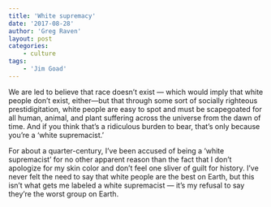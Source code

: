 ```yaml
---
title: 'White supremacy'
date: '2017-08-28'
author: 'Greg Raven'
layout: post
categories:
    - culture
tags:
    - 'Jim Goad'
---
```


We are led to believe that race doesn’t exist — which would imply that white people don’t exist, either—but that through some sort of socially righteous prestidigitation, white people are easy to spot and must be scapegoated for all human, animal, and plant suffering across the universe from the dawn of time. And if you think that’s a ridiculous burden to bear, that’s only because you’re a ‘white supremacist.’  
  
For about a quarter-century, I’ve been accused of being a ‘white supremacist’ for no other apparent reason than the fact that I don’t apologize for my skin color and don’t feel one sliver of guilt for history. I’ve never felt the need to say that white people are the best on Earth, but this isn’t what gets me labeled a white supremacist — it’s my refusal to say they’re the worst group on Earth.